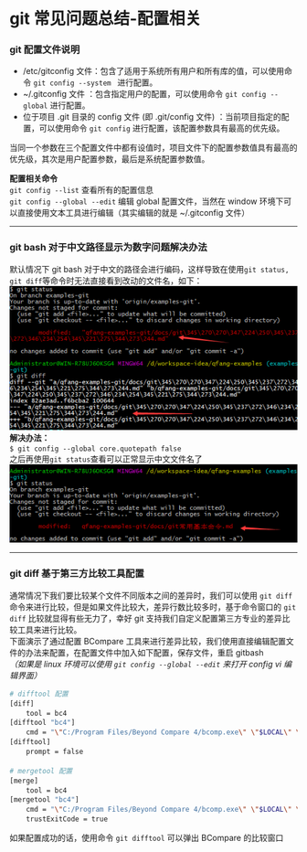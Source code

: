 # git 常见问题总结-配置相关

### git 配置文件说明

- /etc/gitconfig 文件：包含了适用于系统所有用户和所有库的值，可以使用命令 `git config --system ` 进行配置。
- ~/.gitconfig 文件 ：包含指定用户的配置，可以使用命令 `git config --global` 进行配置。
- 位于项目 .git 目录的 config 文件 (即 .git/config 文件) ：当前项目指定的配置，可以使用命令 `git config` 进行配置，该配置参数具有最高的优先级。  

当同一个参数在三个配置文件中都有设值时，项目文件下的配置参数值具有最高的优先级，其次是用户配置参数，最后是系统配置参数值。  

**配置相关命令**  
`git config --list`  查看所有的配置信息  
`git config --global --edit`  编辑 global 配置文件，当然在 window 环境下可以直接使用文本工具进行编辑（其实编辑的就是 ~/.gitconfig 文件）  

--------------------
### git bash 对于中文路径显示为数字问题解决办法  
默认情况下 git bash 对于中文的路径会进行编码，这样导致在使用`git status, git diff`等命令时无法直接看到改动的文件名，如下：  
![git bash 中文路径显示乱码](./images/1001.png)  
**解决办法：**  
`$ git config --global core.quotepath false`  
之后再使用`git status`查看可以正常显示中文文件名了
![git bash 正常显示中文路径](./images/1002.png)  

--------------------
### git diff 基于第三方比较工具配置
通常情况下我们要比较某个文件不同版本之间的差异时，我们可以使用 `git diff` 命令来进行比较，但是如果文件比较大，差异行数比较多时，基于命令窗口的 `git diff` 比较就显得有些无力了，幸好 git 支持我们自定义配置第三方专业的差异比较工具来进行比较。  
下面演示了通过配置 BCompare 工具来进行差异比较，我们使用直接编辑配置文件的办法来配置，在配置文件中加入如下配置，保存文件，重启 gitbash  
*（如果是 linux 环境可以使用 `git config --global --edit` 来打开 config vi 编辑界面）*  
``` bash
# difftool 配置
[diff]
	tool = bc4
[difftool "bc4"]
	cmd = "\"C:/Program Files/Beyond Compare 4/bcomp.exe\" \"$LOCAL\" \"$REMOTE\""
[difftool]
	prompt = false

# mergetool 配置
[merge]
	tool = bc4
[mergetool "bc4"]
	cmd = "\"C:/Program Files/Beyond Compare 4/bcomp.exe\" \"$LOCAL\" \"$REMOTE\" \"$BASE\" \"$MERGED\""
	trustExitCode = true
```
如果配置成功的话，使用命令 `git difftool` 可以弹出 BCompare 的比较窗口  
